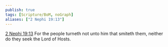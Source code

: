 ```yaml
---
publish: true
tags: [Scripture/BoM, noGraph]
aliases: ["2 Nephi 19:13"]
---
```

[2 Nephi 19:13](https://churchofjesuschrist.org/study/scriptures/bofm/2-ne/19?lang=eng&id=p13#p13) For the people turneth not unto him that smiteth them, neither do they seek the Lord of Hosts.

